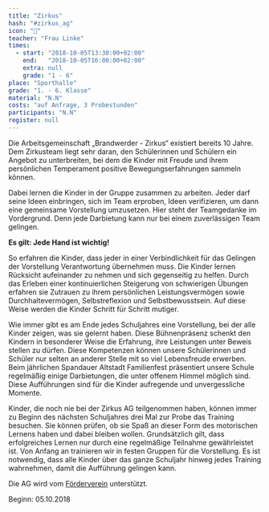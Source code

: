 ```yaml
---
title: "Zirkus"
hash: "#zirkus_ag"
icon: "🎪"
teacher: "Frau Linke"
times:
  - start: "2018-10-05T13:30:00+02:00"
    end:   "2018-10-05T16:00:00+02:00"
    extra: null
    grade: "1 - 6"
place: "Sporthalle"
grade: "1. - 6. Klasse"
material: "N.N"
costs: "auf Anfrage, 3 Probestunden"
participants: "N.N"
register: null
---
```

Die Arbeitsgemeinschaft „Brandwerder - Zirkus“ existiert bereits 10 Jahre. Dem
Zirkusteam liegt sehr daran, den Schülerinnen und Schülern ein Angebot zu
unterbreiten, bei dem die Kinder mit Freude und ihrem persönlichen Temperament
positive Bewegungserfahrungen sammeln können.

Dabei lernen die Kinder in der Gruppe zusammen zu arbeiten. Jeder darf seine
Ideen einbringen, sich im Team erproben, Ideen verifizieren, um dann eine
gemeinsame Vorstellung umzusetzen. Hier steht der Teamgedanke im Vordergrund.
Denn jede Darbietung kann nur bei einem zuverlässigen Team gelingen.

**Es gilt: Jede Hand ist wichtig!**

So erfahren die Kinder, dass jeder in einer Verbindlichkeit für das Gelingen der
Vorstellung Verantwortung übernehmen muss. Die Kinder lernen Rücksicht
aufeinander zu nehmen und sich gegenseitig zu helfen. Durch das Erleben einer
kontinuierlichen Steigerung von schwierigen Übungen erfahren sie Zutrauen zu
ihrem persönlichen Leistungsvermögen sowie Durchhaltevermögen, Selbstreflexion
und Selbstbewusstsein. Auf diese Weise werden die Kinder Schritt für Schritt
mutiger.

Wie immer gibt es am Ende jedes Schuljahres eine Vorstellung, bei der alle
Kinder zeigen, was sie gelernt haben. Diese Bühnenpräsenz schenkt den Kindern in
besonderer Weise die Erfahrung, ihre Leistungen unter Beweis stellen zu dürfen.
Diese Kompetenzen können unsere Schülerinnen und Schüler nur selten an anderer
Stelle mit so viel Lebensfreude erwerben. Beim jährlichen Spandauer Altstadt
Familienfest präsentiert unsere Schule regelmäßig einige Darbietungen, die unter
offenem Himmel möglich sind. Diese Aufführungen sind für die Kinder aufregende
und unvergessliche Momente.

Kinder, die noch nie bei der Zirkus AG teilgenommen haben, können immer zu
Beginn des nächsten Schuljahres drei Mal zur Probe das Training besuchen. Sie
können prüfen, ob sie Spaß an dieser Form des motorischen Lernens haben und
dabei bleiben wollen. Grundsätzlich gilt, dass erfolgreiches Lernen nur durch
eine regelmäßige Teilnahme gewährleistet ist. Von Anfang an trainieren wir in
festen Gruppen für die Vorstellung. Es ist notwendig, dass alle Kinder über das
ganze Schuljahr hinweg jedes Training wahrnehmen, damit die Aufführung gelingen
kann.

Die AG wird vom
[Förderverein](https://www.foerderverein-brandwerder.de/zirkus-ag-der-grundschule-brandwerder)
unterstützt.

Beginn: 05.10.2018

